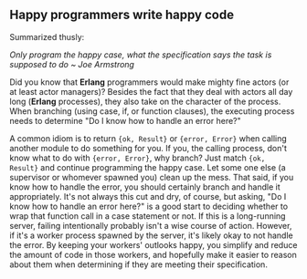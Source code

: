 ## Happy programmers write happy code

Summarized thusly: 

*Only program the happy case, what the specification says the task is supposed to do ~ Joe Armstrong*

Did you know that **Erlang** programmers would make mighty fine actors (or at least actor managers)? Besides the fact that they deal with 
actors all day long (**Erlang** processes), they also take on the character of the process. When branching (using case, if, or function clauses), the executing process needs to determine "Do I know how to handle an error here?"

A common idiom is to return `{ok, Result}` or `{error, Error}` when calling another module to do something for you. If you, the calling process, don't know what to do with `{error, Error}`, why branch? Just match `{ok, Result}` and continue programming the happy case. Let some one else (a supervisor or whomever spawned you) clean up the mess. That said, if you know how to handle the error, you should certainly branch and handle it appropriately. It's not always this cut and dry, of course, but asking, "Do I know how to handle an error here?" is a good start to deciding whether to wrap that function call in a case statement or not. If this is a long-running server, failing intentionally probably isn't a wise course of action. However, if it's a worker process spawned by the server, it's likely okay to not handle the error. By keeping your workers' outlooks happy, you simplify and reduce the amount of code in those workers, and hopefully make it easier to reason about them when determining if they are meeting their specification.
